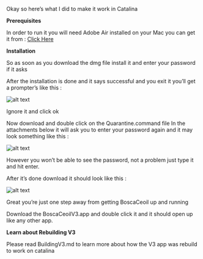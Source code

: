 Okay so here’s what I did to make it work in Catalina 

**Prerequisites**


In order to run it you will need Adobe Air installed on your Mac you can get it from : [Click Here](https://get.adobe.com/air/)

**Installation**

So as soon as you download the dmg file install it and enter your password if it asks

After the installation is done and it says successful and you exit it you’ll get a prompter’s like this :

![alt text](https://github.com/Pikachuxxxx/boscaceoil/blob/master/AIR%20installation%20error.png)

Ignore it and click ok 

Now download and  double click on the Quarantine.command  file In the attachments below it will ask you to enter your password again and it may look something like this :

![alt text](https://github.com/Pikachuxxxx/boscaceoil/blob/master/terminal%20pwd%20promt.png)

However you won’t be able to see the password, not a problem just type it and hit enter.

After it’s done download it should look like this :

![alt text](https://github.com/Pikachuxxxx/boscaceoil/blob/master/successfuly%20quarantined.png)

Great you’re just one step away from getting BoscaCeoil up and running 

Download the BoscaCeoilV3.app and double click it and it should open up like any other app.


**Learn about Rebuilding V3**

Please read BuildingV3.md to learn more about how the V3 app was rebuild to work on catalina



